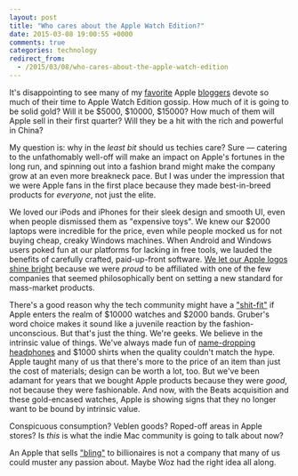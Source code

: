 ```yaml
---
layout: post
title: "Who cares about the Apple Watch Edition?"
date: 2015-03-08 19:00:55 +0000
comments: true
categories: technology
redirect_from:
  - /2015/03/08/who-cares-about-the-apple-watch-edition
---
```

It's disappointing to see many of my [favorite](http://daringfireball.net/2015/02/apple_watch_pricing) Apple [bloggers](http://www.marco.org/2015/03/04/boring-apple-watch-edition-pricing) devote so much of their time to Apple Watch Edition gossip. How much of it is going to be solid gold? Will it be $5000, $10000, $15000? How much of them will Apple sell in their first quarter? Will they be a hit with the rich and powerful in China?

<!--more-->

My question is: why in the *least bit* should us techies care? Sure — catering to the unfathomably well-off will make an impact on Apple's fortunes in the long run, and spinning out into a fashion brand might make the company grow at an even more breakneck pace. But I was under the impression that we were Apple fans in the first place because they made best-in-breed products for *everyone*, not just the elite.

We loved our iPods and iPhones for their sleek design and smooth UI, even when people dismissed them as "expensive toys". We knew our $2000 laptops were incredible for the price, even while people mocked us for not buying cheap, creaky Windows machines. When Android and Windows users poked fun at our platforms for lacking in free tools, we lauded the benefits of carefully crafted, paid-up-front software. [We let our Apple logos shine bright](https://www.youtube.com/watch?v=5DHYe4dhjXw) because we were *proud* to be affiliated with one of the few companies that seemed philosophically bent on setting a new standard for mass-market products.

There's a good reason why the tech community might have a ["shit-fit"](http://daringfireball.net/2014/09/apple_watch) if Apple enters the realm of $10000 watches and $2000 bands. Gruber's word choice makes it sound like a juvenile reaction by the fashion-unconscious. But that's just the thing. We're geeks. We believe in the intrinsic value of things. We've always made fun of [name-dropping headphones](http://www.innerfidelity.com/content/monster-beats-dr-dre-solo) and $1000 shirts when the quality couldn't match the hype. Apple taught many of us that there's more to the price of an item than just the cost of materials; design can be worth a lot, too. But we've been adamant for years that we bought Apple products because they were *good*, not because they were fashionable. And now, with the Beats acquisition and these gold-encased watches, Apple is showing signs that they no longer want to be bound by intrinsic value.

Conspicuous consumption? Veblen goods? Roped-off areas in Apple stores? Is *this* is what the indie Mac community is going to talk about now?

An Apple that sells ["bling"](http://www.newyorker.com/magazine/2015/02/23/shape-things-come) to billionaires is not a company that many of us could muster any passion about. Maybe Woz had the right idea all along.